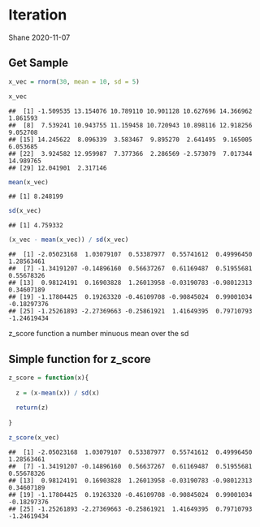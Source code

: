 Iteration
================
Shane
2020-11-07

## Get Sample

``` r
x_vec = rnorm(30, mean = 10, sd = 5)

x_vec
```

    ##  [1] -1.509535 13.154076 10.789110 10.901128 10.627696 14.366962  1.861593
    ##  [8]  7.539241 10.943755 11.159458 10.720943 10.898116 12.918256  9.052708
    ## [15] 14.245622  8.096339  3.583467  9.895270  2.641495  9.165005  6.053685
    ## [22]  3.924582 12.959987  7.377366  2.286569 -2.573079  7.017344 14.989765
    ## [29] 12.041901  2.317146

``` r
mean(x_vec)
```

    ## [1] 8.248199

``` r
sd(x_vec)
```

    ## [1] 4.759332

``` r
(x_vec - mean(x_vec)) / sd(x_vec)
```

    ##  [1] -2.05023168  1.03079107  0.53387977  0.55741612  0.49996450  1.28563461
    ##  [7] -1.34191207 -0.14896160  0.56637267  0.61169487  0.51955681  0.55678326
    ## [13]  0.98124191  0.16903828  1.26013958 -0.03190783 -0.98012313  0.34607189
    ## [19] -1.17804425  0.19263320 -0.46109708 -0.90845024  0.99001034 -0.18297376
    ## [25] -1.25261893 -2.27369663 -0.25861921  1.41649395  0.79710793 -1.24619434

z\_score function a number minuous mean over the sd

## Simple function for z\_score

``` r
z_score = function(x){
  
  z = (x-mean(x)) / sd(x)
  
  return(z)
  
}

z_score(x_vec)
```

    ##  [1] -2.05023168  1.03079107  0.53387977  0.55741612  0.49996450  1.28563461
    ##  [7] -1.34191207 -0.14896160  0.56637267  0.61169487  0.51955681  0.55678326
    ## [13]  0.98124191  0.16903828  1.26013958 -0.03190783 -0.98012313  0.34607189
    ## [19] -1.17804425  0.19263320 -0.46109708 -0.90845024  0.99001034 -0.18297376
    ## [25] -1.25261893 -2.27369663 -0.25861921  1.41649395  0.79710793 -1.24619434
